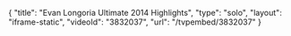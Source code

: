 {
    "title": "Evan Longoria Ultimate 2014 Highlights",
    "type": "solo",
    "layout": "iframe-static",
    "videoId": "3832037",
    "url": "\/tvpembed\/3832037"
}
